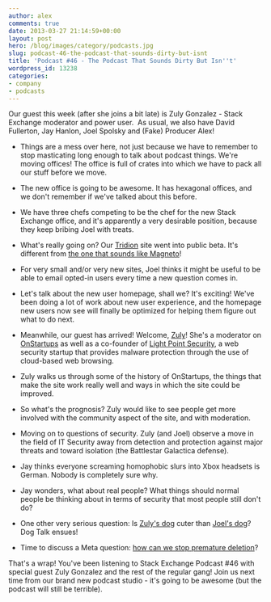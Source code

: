 ```yaml
---
author: alex
comments: true
date: 2013-03-27 21:14:59+00:00
layout: post
hero: /blog/images/category/podcasts.jpg
slug: podcast-46-the-podcast-that-sounds-dirty-but-isnt
title: 'Podcast #46 - The Podcast That Sounds Dirty But Isn''t'
wordpress_id: 13238
categories:
- company
- podcasts
---
```


Our guest this week (after she joins a bit late) is Zuly Gonzalez - Stack Exchange moderator and power user.  As usual, we also have David Fullerton, Jay Hanlon, Joel Spolsky and (Fake) Producer Alex!



	
  * Things are a mess over here, not just because we have to remember to stop masticating long enough to talk about podcast things. We're moving offices! The office is full of crates into which we have to pack all our stuff before we move.

	
  * The new office is going to be awesome. It has hexagonal offices, and we don't remember if we've talked about this before.

	
  * We have three chefs competing to be the chef for the new Stack Exchange office, and it's apparently a very desirable position, because they keep bribing Joel with treats.

	
  * What's really going on? Our [Tridion](http://tridion.stackexchange.com/) site went into public beta. It's different from [the one that sounds like Magneto](http://magento.stackexchange.com/)!

	
  * For very small and/or very new sites, Joel thinks it might be useful to be able to email opted-in users every time a new question comes in.

	
  * Let's talk about the new user homepage, shall we? It's exciting! We've been doing a lot of work about new user experience, and the homepage new users now see will finally be optimized for helping them figure out what to do next.

	
  * Meanwhile, our guest has arrived! Welcome, [Zuly](http://answers.onstartups.com/users/2692/zuly-gonzalez)! She's a moderator on [OnStartups](http://answers.onstartups.com/) as well as a co-founder of [Light Point Security](http://lightpointsecurity.com/), a web security startup that provides malware protection through the use of cloud-based web browsing.

	
  * Zuly walks us through some of the history of OnStartups, the things that make the site work really well and ways in which the site could be improved.

	
  * So what's the prognosis? Zuly would like to see people get more involved with the community aspect of the site, and with moderation.

	
  * Moving on to questions of security. Zuly (and Joel) observe a move in the field of IT Security away from detection and protection against major threats and toward isolation (the Battlestar Galactica defense).

	
  * Jay thinks everyone screaming homophobic slurs into Xbox headsets is German. Nobody is completely sure why.

	
  * Jay wonders, what about real people? What things should normal people be thinking about in terms of security that most people still don't do?

	
  * One other very serious question: Is [Zuly's dog](https://twitter.com/ZulyGonz/status/283671703459086336/photo/1) cuter than [Joel's dog](https://twitter.com/spolsky/status/310049502901989377/photo/1)? Dog Talk ensues!

	
  * Time to discuss a Meta question: [how can we stop premature deletion](http://meta.stackoverflow.com/questions/171763/how-can-we-stop-premature-deletion)?


That's a wrap! You've been listening to Stack Exchange Podcast #46 with special guest Zuly Gonzalez and the rest of the regular gang! Join us next time from our brand new podcast studio - it's going to be awesome (but the podcast will still be terrible).




